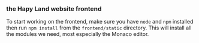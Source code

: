 ### the Hapy Land website frontend

To start working on the frontend, make sure you have `node` and `npm` installed
then run `npm install` from the `frontend/static` directory. This will install all the modules we need, most especially the Monaco editor.